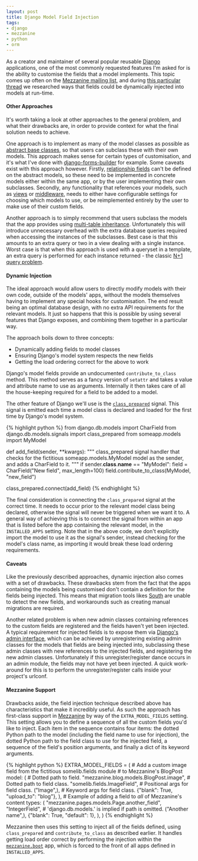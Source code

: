 ```yaml
---
layout: post
title: Django Model Field Injection
tags:
- django
- mezzanine
- python
- orm
---
```


As a creator and maintainer of several popular reusable [Django](https://www.djangoproject.com/) applications, one of the most commonly requested features I'm asked for is the ability to customise the fields that a model implements. This topic comes up often on the [Mezzanine mailing list](http://groups.google.com/group/mezzanine-users), and during [this particular thread](http://groups.google.com/group/mezzanine-users/browse_thread/thread/1f1669b0091a88d5) we researched ways that fields could be dynamically injected into models at run-time.

#### Other Approaches

It's worth taking a look at other approaches to the general problem, and what their drawbacks are, in order to provide context for what the final solution needs to achieve.

One approach is to implement as many of the model classes as possible as [abstract base classes](https://docs.djangoproject.com/en/dev/topics/db/models/#abstract-base-classes), so that users can subclass these with their own models. This approach makes sense for certain types of customisation, and it's what I've done with [django-forms-builder](https://github.com/stephenmcd/django-forms-builder/blob/master/forms_builder/forms/models.py) for example. Some caveats exist with this approach however. Firstly, [relationship fields](https://docs.djangoproject.com/en/dev/ref/models/fields/#module-django.db.models.fields.related) can't be defined on the abstract models, so these need to be implemented in concrete models either within the same app, or by the user implementing their own subclasses. Secondly, any functionality that references your models, such as [views](https://docs.djangoproject.com/en/dev/topics/http/views/) or [middleware](https://docs.djangoproject.com/en/dev/topics/http/middleware/), needs to either have configurable settings for choosing which models to use, or be reimplemented entirely by the user to make use of their custom fields.

Another approach is to simply recommend that users subclass the models that the app provides using [multi-table inheritance](https://docs.djangoproject.com/en/dev/topics/db/models/#multi-table-inheritance). Unfortunately this will introduce unnecessary overhead with the extra database queries required when accessing the instances of the subclasses. Best case is that this amounts to an extra query or two in a view dealing with a single instance. Worst case is that when this approach is used with a queryset in a template, an extra query is performed for each instance returned - the classic [N+1 query problem](http://stackoverflow.com/questions/97197/what-is-the-n1-selects-problem).

#### Dynamic Injection

The ideal approach would allow users to directly modify models with their own code, outside of the models' apps, without the models themselves having to implement any special hooks for customisation. The end result being an optimal database design, with no extra API requirements for the relevant models. It just so happens that this is possible by using several features that Django exposes, and combining them together in a particular way.

The approach boils down to three concepts:

  * Dynamically adding fields to model classes
  * Ensuring Django's model system respects the new fields
  * Getting the load ordering correct for the above to work

Django's model fields provide an undocumented `contribute_to_class` method. This method serves as a fancy version of `setattr` and takes a value and attribute name to use as arguments. Internally it then takes care of all the house-keeping required for a field to be added to a model.

The other feature of Django we'll use is the [`class_prepared`](https://docs.djangoproject.com/en/dev/ref/signals/#class-prepared) signal. This signal is emitted each time a model class is declared and loaded for the first time by Django's model system.

{% highlight python %}
from django.db.models import CharField
from django.db.models.signals import class_prepared
from someapp.models import MyModel

def add_field(sender, **kwargs):
    """
    class_prepared signal handler that checks for the fictitious
    someapp.models.MyModel model as the sender, and adds a CharField
    to it.
    """
    if sender.__class__.__name__ == "MyModel":
        field = CharField("New field", max_length=100)
        field.contribute_to_class(MyModel, "new_field")

class_prepared.connect(add_field)
{% endhighlight %}

The final consideration is connecting the `class_prepared` signal at the correct time. It needs to occur prior to the relevant model class being declared, otherwise the signal will never be triggered when we want it to. A general way of achieving this is to connect the signal from within an app that is listed before the app containing the relevant model, in the `INSTALLED_APPS` setting. Note that in the above code, we don't explicitly import the model to use it as the signal's sender, instead checking for the model's class name, as importing it would break these load ordering requirements.

#### Caveats

Like the previously described approaches, dynamic injection also comes with a set of drawbacks. These drawbacks stem from the fact that the apps containing the models being customised don't contain a definition for the fields being injected. This means that migration tools likes [South](http://south.aeracode.org/) are unable to detect the new fields, and workarounds such as creating manual migrations are required.

Another related problem is when new admin classes containing references to the custom fields are registered and the fields haven't yet been injected. A typical requirement for injected fields is to expose them via [Django's admin interface](https://docs.djangoproject.com/en/dev/ref/contrib/admin/), which can be achieved by unregistering existing admin classes for the models that fields are being injected into, subclassing these admin classes with new references to the injected fields, and registering the new admin classes. Unfortunately if this unregister/register dance occurs in an admin module, the fields may not have yet been injected. A quick work-around for this is to perform the unregister/register calls inside your project's urlconf.

#### Mezzanine Support

Drawbacks aside, the field injection technique described above has characteristics that make it incredibly useful. As such the approach has first-class support in [Mezzanine](http://mezzanine.jupo.org) by way of the `EXTRA_MODEL_FIELDS` setting. This setting allows you to define a sequence of all the custom fields you'd like to inject. Each item in the sequence contains four items: the dotted Python path to the model (including the field name to use for injection), the dotted Python path to the field class to use for the injected field, a sequence of the field's position arguments, and finally a dict of its keyword arguments.

{% highlight python %}
EXTRA_MODEL_FIELDS = (
    # Add a custom image field from the fictitious somelib.fields module
    # to Mezzanine's BlogPost model:
    (
        # Dotted path to field.
        "mezzanine.blog.models.BlogPost.image",
        # Dotted path to field class.
        "somelib.fields.ImageField",
        # Positional args for field class.
        ("Image",),
        # Keyword args for field class.
        {"blank": True, "upload_to": "blog"},
    ),
    # Example of adding a field to *all* of Mezzanine's content types:
    (
        "mezzanine.pages.models.Page.another_field",
        "IntegerField", # 'django.db.models.' is implied if path is omitted.
        ("Another name",),
        {"blank": True, "default": 1},
    ),
)
{% endhighlight %}

Mezzanine then uses this setting to inject all of the fields defined, using `class_prepared` and `contribute_to_class` as described earlier. It handles getting load order correct by performing the injection within the [`mezzanine.boot`](https://github.com/stephenmcd/mezzanine/blob/master/mezzanine/boot/__init__.py) app, which is forced to the front of all apps defined in `INSTALLED_APPS`.